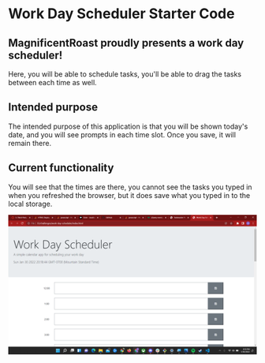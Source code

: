 # Work Day Scheduler Starter Code

## MagnificentRoast proudly presents a work day scheduler!

Here, you will be able to schedule tasks, you'll be able to drag the tasks between each time as well.

## Intended purpose

The intended purpose of this application is that you will be shown today's date, and you will see prompts in each time slot. Once you save, it will remain there.

## Current functionality

You will see that the times are there, you cannot see the tasks you typed in when you refreshed the browser, but it does save what you typed in to the local storage.

![screenshot](assets/css/workdayscheduler.png)